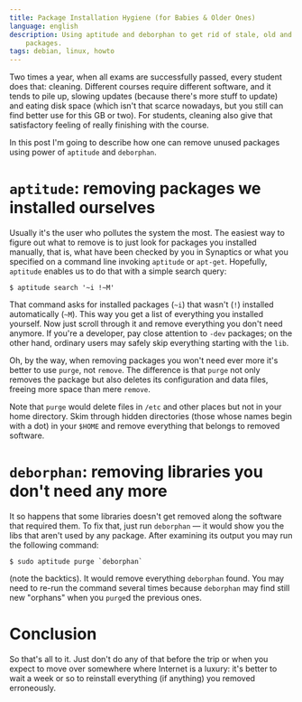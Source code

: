 ```yaml
---
title: Package Installation Hygiene (for Babies & Older Ones)
language: english
description: Using aptitude and deborphan to get rid of stale, old and unused
    packages.
tags: debian, linux, howto
---
```


Two times a year, when all exams are successfully passed, every student does
that: cleaning. Different courses require different software, and it tends to
pile up, slowing updates (because there's more stuff to update) and eating disk
space (which isn't that scarce nowadays, but you still can find better use for
this GB or two). For students, cleaning also give that satisfactory feeling of
really finishing with the course.

In this post I'm going to describe how one can remove unused packages using
power of `aptitude` and `deborphan`.

# `aptitude`: removing packages we installed ourselves

Usually it's the user who pollutes the system the most. The easiest way to
figure out what to remove is to just look for packages you installed manually,
that is, what have been checked by you in Synaptics or what you specified on a
command line invoking `aptitude` or `apt-get`. Hopefully, `aptitude` enables us
to do that with a simple search query:

    $ aptitude search '~i !~M'

That command asks for installed packages (`~i`) that wasn't (`!`) installed
automatically (`~M`). This way you get a list of everything you installed
yourself. Now just scroll through it and remove everything you don't need
anymore. If you're a developer, pay close attention to `-dev` packages; on the
other hand, ordinary users may safely skip everything starting with the `lib`.

Oh, by the way, when removing packages you won't need ever more it's better to
use `purge`, not `remove`. The difference is that `purge` not only removes the
package but also deletes its configuration and data files, freeing more space
than mere `remove`.

Note that `purge` would delete files in `/etc` and other places but not in your
home directory. Skim through hidden directories (those whose names begin with a
dot) in your `$HOME` and remove everything that belongs to removed software.

# `deborphan`: removing libraries you don't need any more

It so happens that some libraries doesn't get removed along the software that
required them. To fix that, just run `deborphan` — it would show you the libs
that aren't used by any package. After examining its output you may run the
following command:

    $ sudo aptitude purge `deborphan`

(note the backtics). It would remove everything `deborphan` found. You may need
to re-run the command several times because `deborphan` may find still new
"orphans" when you `purge`d the previous ones.

# Conclusion

So that's all to it. Just don't do any of that before the trip or when you
expect to move over somewhere where Internet is a luxury: it's better to wait a
week or so to reinstall everything (if anything) you removed erroneously.
